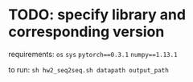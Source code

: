 # TODO: specify library and corresponding version
requirements:
`os`
`sys`
`pytorch==0.3.1`
`numpy==1.13.1`

to run: `sh hw2_seq2seq.sh datapath output_path`

